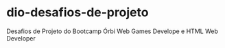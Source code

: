 # dio-desafios-de-projeto
Desafios de Projeto do Bootcamp Órbi Web Games Develope e HTML Web Developer
